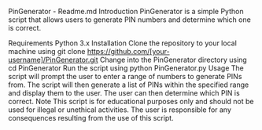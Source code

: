 PinGenerator - Readme.md
Introduction
PinGenerator is a simple Python script that allows users to generate PIN numbers and determine which one is correct.

Requirements
Python 3.x
Installation
Clone the repository to your local machine using git clone https://github.com/[your-username]/PinGenerator.git
Change into the PinGenerator directory using cd PinGenerator
Run the script using python PinGenerator.py
Usage
The script will prompt the user to enter a range of numbers to generate PINs from.
The script will then generate a list of PINs within the specified range and display them to the user.
The user can then determine which PIN is correct.
Note
This script is for educational purposes only and should not be used for illegal or unethical activities. The user is responsible for any consequences resulting from the use of this script.
